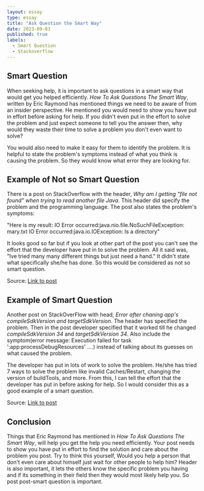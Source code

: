 ```yaml
---
layout: essay
type: essay
title: "Ask Question the Smart Way"
date: 2023-09-03
published: true
labels:
  - Smart Question
  - Stackoverflow
---
```


## Smart Question
When seeking help, it is important to ask questions in a smart way that would get you helped efficiently. *How To Ask Questions The Smart Way*, written by Eric Raymond has mentioned things we need to be aware of from an insider perspective. He mentioned you would need to show you have put in effort before asking for help. If you didn't even put in the effort to solve the problem and just expect someone to tell you the answer then, why would they waste their time to solve a problem you don't even want to solve? 

You would also need to make it easy for them to identify the problem. It is helpful to state the problem's symptoms instead of what you think is causing the problem. So they would know what error they are looking for.

## Example of Not so Smart Question

There is a post on StackOverflow with the header, *Why am I getting "file not found" when trying to read another file Java*. This header did specify the problem and the programming language. The post also states the problem's symptoms:

"Here is my result: IO Error occurred:java.nio.file.NoSuchFileException: mary.txt IO Error occurred:java.io.IOException: Is a directory"

It looks good so far but if you look at other part of the post you can't see the effort that the developer have put in to solve the problem. All it said was, "Ive tried many many different things but just need a hand." It didn't state what specifically she/he has done. So this would be considered as not so smart question.

Source: <a href="https://stackoverflow.com/questions/77034356/why-am-i-getting-file-not-found-when-trying-to-read-another-file-java"><i class="large github icon "></i>Link to post</a>


## Example of Smart Question

Another post on StackOverFlow with head, *Error after chaning app's compileSdkVersion and targetSdkVersion*. The header has specified the problem. Then in the post developer specified that it worked till he changed *compileSdkVersion 34* and *targetSdkVersion 34*. Also include the symptom(error message: Execution failed for task ':app:processDebugResources' ....) instead of talking about its guesses on what caused the problem. 

The developer has put in lots of work to solve the problem. He/she has tried 7 ways to solve the problem like invalid Caches/Restart, changing the version of buildTools, and more. From this, I can tell the effort that the developer has put in before asking for help. So I would consider this as a good example of a smart question.

Source: <a href="https://stackoverflow.com/questions/77032836/error-after-changing-apps-compilesdkversion-and-targetsdkversion"><i class="large github icon "></i>Link to post</a>

## Conclusion

Things that Eric Raymond has mentioned in *How To Ask Questions The Smart Way*, will help you get the help you need efficiently. Your post needs to show you have put in effort to find the solution and care about the problem you post. Try to think this yourself, Would you help a person that don't even care about himself just wait for other people to help him? Header is also important, it lets the others know the specific problem you having and if its something in their field then they would most likely help you. So post post-smart question is important.

